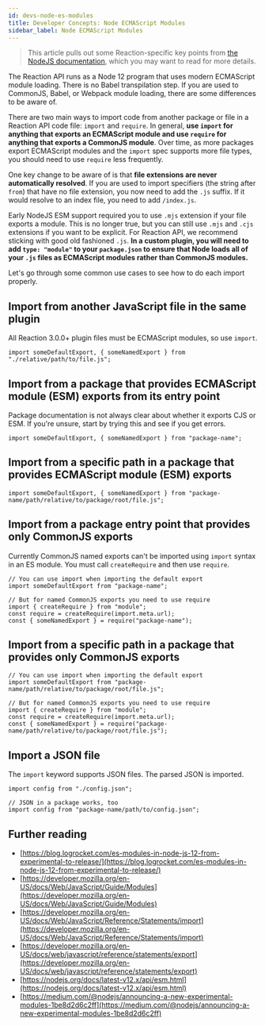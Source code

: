 ```yaml
---
id: devs-node-es-modules
title: Developer Concepts: Node ECMAScript Modules
sidebar_label: Node ECMAScript Modules
---
```


> This article pulls out some Reaction-specific key points from [the NodeJS documentation](https://nodejs.org/docs/latest-v12.x/api/esm.html), which you may want to read for more details.

The Reaction API runs as a Node 12 program that uses modern ECMAScript module loading. There is no Babel transpilation step. If you are used to CommonJS, Babel, or Webpack module loading, there are some differences to be aware of.

There are two main ways to import code from another package or file in a Reaction API code file: `import` and `require`. In general, **use `import` for anything that exports an ECMAScript module and use `require` for anything that exports a CommonJS module**. Over time, as more packages export ECMAScript modules and the `import` spec supports more file types, you should need to use `require` less frequently.

One key change to be aware of is that **file extensions are never automatically resolved**. If you are used to import specifiers (the string after `from`) that have no file extension, you now need to add the `.js` suffix. If it would resolve to an index file, you need to add `/index.js`.

Early NodeJS ESM support required you to use `.mjs` extension if your file exports a module. This is no longer true, but you can still use `.mjs` and `.cjs` extensions if you want to be explicit. For Reaction API, we recommend sticking with good old fashioned `.js`. **In a custom plugin, you will need to add `type: "module"` to your `package.json` to ensure that Node loads all of your `.js` files as ECMAScript modules rather than CommonJS modules.**

Let's go through some common use cases to see how to do each import properly.

## Import from another JavaScript file in the same plugin

All Reaction 3.0.0+ plugin files must be ECMAScript modules, so use `import`.

```
import someDefaultExport, { someNamedExport } from "./relative/path/to/file.js";
```

## Import from a package that provides ECMAScript module (ESM) exports from its entry point

Package documentation is not always clear about whether it exports CJS or ESM. If you're unsure, start by trying this and see if you get errors.

```
import someDefaultExport, { someNamedExport } from "package-name";
```

## Import from a specific path in a package that provides ECMAScript module (ESM) exports

```
import someDefaultExport, { someNamedExport } from "package-name/path/relative/to/package/root/file.js";
```

## Import from a package entry point that provides only CommonJS exports

Currently CommonJS named exports can't be imported using `import` syntax in an ES module. You must call `createRequire` and then use `require`.

```
// You can use import when importing the default export
import someDefaultExport from "package-name";

// But for named CommonJS exports you need to use require
import { createRequire } from "module";
const require = createRequire(import.meta.url);
const { someNamedExport } = require("package-name");
```

## Import from a specific path in a package that provides only CommonJS exports

```
// You can use import when importing the default export
import someDefaultExport from "package-name/path/relative/to/package/root/file.js";

// But for named CommonJS exports you need to use require
import { createRequire } from "module";
const require = createRequire(import.meta.url);
const { someNamedExport } = require("package-name/path/relative/to/package/root/file.js");
```

## Import a JSON file

The `import` keyword supports JSON files. The parsed JSON is imported.

```
import config from "./config.json";

// JSON in a package works, too
import config from "package-name/path/to/config.json";
```

## Further reading

- [https://blog.logrocket.com/es-modules-in-node-js-12-from-experimental-to-release/](https://blog.logrocket.com/es-modules-in-node-js-12-from-experimental-to-release/)
- [https://developer.mozilla.org/en-US/docs/Web/JavaScript/Guide/Modules](https://developer.mozilla.org/en-US/docs/Web/JavaScript/Guide/Modules)
- [https://developer.mozilla.org/en-US/docs/Web/JavaScript/Reference/Statements/import](https://developer.mozilla.org/en-US/docs/Web/JavaScript/Reference/Statements/import)
- [https://developer.mozilla.org/en-US/docs/web/javascript/reference/statements/export](https://developer.mozilla.org/en-US/docs/web/javascript/reference/statements/export)
- [https://nodejs.org/docs/latest-v12.x/api/esm.html](https://nodejs.org/docs/latest-v12.x/api/esm.html)
- [https://medium.com/@nodejs/announcing-a-new-experimental-modules-1be8d2d6c2ff](https://medium.com/@nodejs/announcing-a-new-experimental-modules-1be8d2d6c2ff)
